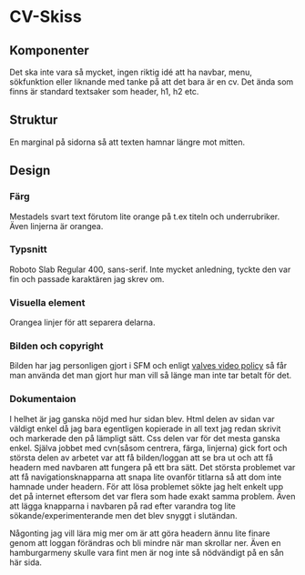 # CV-Skiss
## Komponenter
Det ska inte vara så mycket, ingen riktig idé att ha navbar, menu, sökfunktion eller liknande med tanke på att det bara är en cv.
Det ända som finns är standard textsaker som header, h1, h2 etc. 

## Struktur
En marginal på sidorna så att texten hamnar längre mot mitten.

## Design
### Färg
Mestadels svart text förutom lite orange på t.ex titeln och underrubriker. Även linjerna är orangea.
### Typsnitt
Roboto Slab Regular 400, sans-serif.
Inte mycket anledning, tyckte den var fin och passade karaktären jag skrev om.
### Visuella element
Orangea linjer för att separera delarna.
### Bilden och copyright
Bilden har jag personligen gjort i SFM och enligt [valves video policy](https://store.steampowered.com/video_policy) så får man använda det man gjort hur man vill så länge man inte tar betalt för det.

### Dokumentaion
I helhet är jag ganska nöjd med hur sidan blev. Html delen av sidan var väldigt enkel då jag bara egentligen kopierade in all text jag redan skrivit och markerade den på lämpligt sätt. Css delen var för det mesta ganska enkel. Själva jobbet med cvn(såsom centrera, färga, linjerna) gick fort och största delen av arbetet var att få bilden/loggan att se bra ut och att få headern med navbaren att fungera på ett bra sätt. Det största problemet var att få navigationsknapparna att snapa lite ovanför titlarna så att dom inte hamnade under headern. För att lösa problemet sökte jag helt enkelt upp det på internet eftersom det var flera som hade exakt samma problem. Även att lägga knapparna i navbaren på rad efter varandra tog lite sökande/experimenterande men det blev snyggt i slutändan.

Någonting jag vill lära mig mer om är att göra headern ännu lite finare genom att loggan förändras och bli mindre när man skrollar ner. Även en hamburgarmeny skulle vara fint men är nog inte så nödvändigt på en sån här sida.